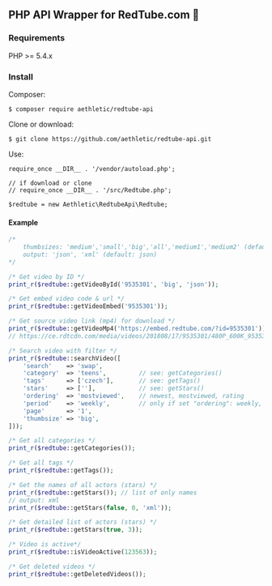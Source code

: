 ## PHP API Wrapper for RedTube.com 🍌

### Requirements

PHP >= 5.4.x

### Install
Composer:

`$ composer require aethletic/redtube-api`

Clone or download:

`$ git clone https://github.com/aethletic/redtube-api.git`

Use:
    
    require_once __DIR__ . '/vendor/autoload.php';
    
    // if download or clone
    // require_once __DIR__ . '/src/Redtube.php';
    
    $redtube = new Aethletic\RedtubeApi\Redtube;

#### Example
```php
/*
    thumbsizes: 'medium','small','big','all','medium1','medium2' (default: all)
    output: 'json', 'xml' (default: json)
*/

/* Get video by ID */
print_r($redtube::getVideoById('9535301', 'big', 'json'));

/* Get embed video code & url */
print_r($redtube::getVideoEmbed('9535301'));

/* Get source video link (mp4) for download */
print_r($redtube::getVideoMp4('https://embed.redtube.com/?id=9535301'));
// https://ce.rdtcdn.com/media/videos/201808/17/9535301/480P_600K_9535301.mp4?mEK8rrMJDQAtZZnHE-Kl1lQWZWia28noH4Gi3Y5NEKNKndaFkISJjs8sHahzufOXVs5HMSS7_Ur_-vqFmMSrOspZcaKorAjTxVX6JmuO2iR_-EY5NKtLl9as98a8ff7aaAfsw0Pijt_hC1InAtgEHHah7f7SIAf-_DcfESFzc1l3hEqZZK2caD9yuvt18

/* Search video with filter */
print_r($redtube::searchVideo([
    'search'    => 'swap',
    'category'  => 'teens',         // see: getCategories()
    'tags'      => ['czech'],       // see: getTags()
    'stars'     => [''],            // see: getStars()
    'ordering'  => 'mostviewed',    // newest, mostviewed, rating
    'period'    => 'weekly',        // only if set "ordering": weekly, monthly, alltime
    'page'      => '1',
    'thumbsize' => 'big',
]));

/* Get all categories */
print_r($redtube::getCategories());

/* Get all tags */
print_r($redtube::getTags());

/* Get the names of all actors (stars) */
print_r($redtube::getStars()); // list of only names
// output: xml
print_r($redtube::getStars(false, 0, 'xml'));

/* Get detailed list of actors (stars) */
print_r($redtube::getStars(true, 3));

/* Video is active*/
print_r($redtube::isVideoActive(123563));

/* Get deleted videos */
print_r($redtube::getDeletedVideos());
```
